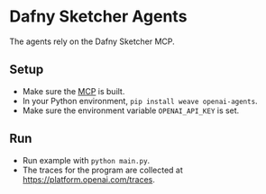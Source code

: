 # Dafny Sketcher Agents

The agents rely on the Dafny Sketcher MCP.

## Setup

- Make sure the [MCP](../mcp) is built.
- In your Python environment, `pip install weave openai-agents`.
- Make sure the environment variable `OPENAI_API_KEY` is set.

## Run

- Run example with `python main.py`.
- The traces for the program are collected at https://platform.openai.com/traces.